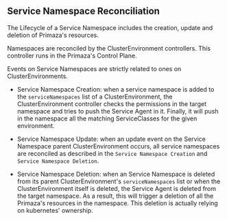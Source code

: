 ## Service Namespace Reconciliation

The Lifecycle of a Service Namespace includes the creation, update and deletion of Primaza's resources.

Namespaces are reconciled by the ClusterEnvironment controllers.
This controller runs in the Primaza's Control Plane.

Events on Service Namespaces are strictly related to ones on ClusterEnvironments.

* Service Namespace Creation: when a service namespace is added to the `serviceNamespaces` list of a ClusterEnvironment, the ClusterEnvironment controller checks the permissions in the target namespace and tries to push the Service Agent in it.
Finally, it will push in the namespace all the matching ServiceClasses for the given environment.

* Service Namespace Update: when an update event on the Service Namespace parent  ClusterEnvironment occurs, all service namespaces are reconciled as described in the `Service Namespace Creation` and `Service Namespace Deletion`.

* Service Namespace Deletion: when an Service Namespace is deleted from its parent ClusterEnvironment's `serviceNamespaces` list or when the ClusterEnvironment itself is deleted, the Service Agent is deleted from the target namespace.
As a result, this will trigger a deletion of all the Primaza's resources in the namespace.
This deletion is actually relying on kubernetes' ownership.
